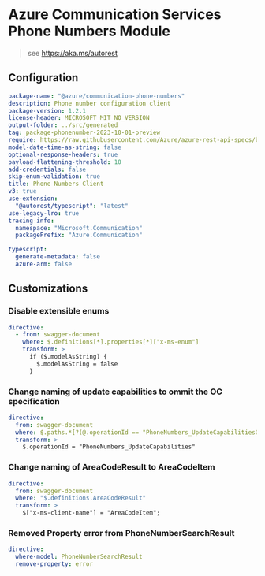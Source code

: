 # Azure Communication Services Phone Numbers Module

> see https://aka.ms/autorest

## Configuration

```yaml
package-name: "@azure/communication-phone-numbers"
description: Phone number configuration client
package-version: 1.2.1
license-header: MICROSOFT_MIT_NO_VERSION
output-folder: ../src/generated
tag: package-phonenumber-2023-10-01-preview
require: https://raw.githubusercontent.com/Azure/azure-rest-api-specs/bd44f2d98fdc14c674b542cc64ce7df33ddfaf76/specification/communication/data-plane/PhoneNumbers/readme.md
model-date-time-as-string: false
optional-response-headers: true
payload-flattening-threshold: 10
add-credentials: false
skip-enum-validation: true
title: Phone Numbers Client
v3: true
use-extension:
  "@autorest/typescript": "latest"
use-legacy-lro: true
tracing-info:
  namespace: "Microsoft.Communication"
  packagePrefix: "Azure.Communication"

typescript:
  generate-metadata: false
  azure-arm: false
```

## Customizations

### Disable extensible enums

```yaml
directive:
  - from: swagger-document
    where: $.definitions[*].properties[*]["x-ms-enum"]
    transform: >
      if ($.modelAsString) {
        $.modelAsString = false
      }
```

### Change naming of update capabilities to ommit the OC specification

``` yaml
directive:
  from: swagger-document
  where: $.paths.*[?(@.operationId == "PhoneNumbers_UpdateCapabilitiesOC")]
  transform: >
    $.operationId = "PhoneNumbers_UpdateCapabilities"
```

### Change naming of AreaCodeResult to AreaCodeItem
``` yaml
directive:
  from: swagger-document
  where: "$.definitions.AreaCodeResult"
  transform: >
    $["x-ms-client-name"] = "AreaCodeItem";
```

### Removed Property error from PhoneNumberSearchResult
``` yaml
directive:
  where-model: PhoneNumberSearchResult
  remove-property: error
```